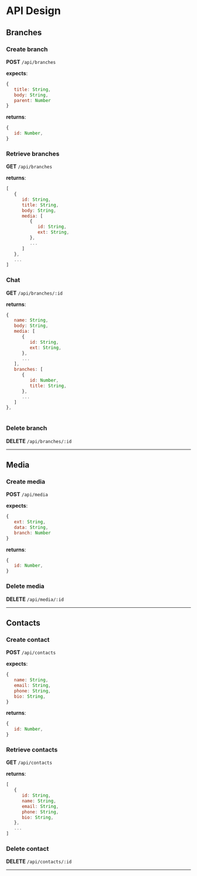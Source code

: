 
# API Design
## Branches
### Create branch
**POST** `/api/branches`

**expects**:
```js
{
   title: String,
   body: String,
   parent: Number
}
```

**returns**:
```js
{
   id: Number,
}
```

### Retrieve branches
**GET** `/api/branches`

**returns**:
```js
[
   {
      id: String,
      title: String,
      body: String,
      media: [
         {
            id: String,
            ext: String,
         },
         ...
      ]
   },
   ...
]
```

### Chat 
**GET** `/api/branches/:id`

**returns**:
```js
{
   name: String,
   body: String,
   media: [
      {
         id: String,
         ext: String,
      },
      ...
   ],
   branches: [
      {
         id: Number,
         title: String,
      },
      ...
   ]
},
   
```

### Delete branch
**DELETE** `/api/branches/:id`

<hr>

## Media
### Create media
**POST** `/api/media`

**expects**:
```js
{
   ext: String,
   data: String,
   branch: Number
}
```

**returns**:
```js
{
   id: Number,
}
```

### Delete media
**DELETE** `/api/media/:id`
<hr>

## Contacts
### Create contact
**POST** `/api/contacts`

**expects**:
```js
{
   name: String,
   email: String,
   phone: String,
   bio: String,
}
```

**returns**:
```js
{
   id: Number,
}
```

### Retrieve contacts
**GET** `/api/contacts`

**returns**:
```js
[
   {
      id: String,
      name: String,
      email: String,
      phone: String,
      bio: String,
   },
   ...
]
```


### Delete contact
**DELETE** `/api/contacts/:id`

<hr>
